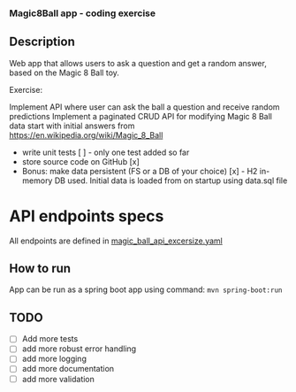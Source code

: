 ### Magic8Ball app - coding exercise

## Description
Web app that allows users to ask a question and get a random answer, based on the Magic 8 Ball toy.

Exercise:

Implement API where user can ask the ball a question and receive random predictions
Implement a paginated CRUD API for modifying Magic 8 Ball data
start with initial answers from https://en.wikipedia.org/wiki/Magic_8_Ball
* write unit tests [ ] - only one test added so far
* store source code on GitHub [x]
* Bonus: make data persistent (FS or a DB of your choice) [x] - H2 in-memory DB used. Initial data is loaded from on startup using data.sql file

# API endpoints specs
All endpoints are defined in [magic_ball_api_excersize.yaml](magic_ball_api_excersize.yaml)

## How to run
App can be run as a spring boot app using command: `mvn spring-boot:run`

## TODO
- [ ] Add more tests
- [ ] add more robust error handling
- [ ] add more logging
- [ ] add more documentation
- [ ] add more validation